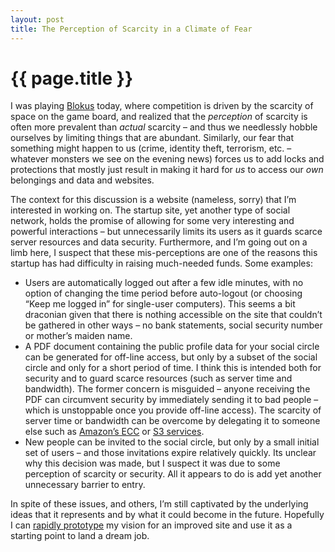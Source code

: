 ```yaml
---
layout: post
title: The Perception of Scarcity in a Climate of Fear
---
```

# {{ page.title }}
<p>I was playing <a href="http://www.blokus.com/" title="Official Blokus site">Blokus</a> today, where competition is driven by the scarcity of space on the game board, and realized that the <em>perception</em> of scarcity is often more prevalent than <em>actual</em> scarcity – and thus we needlessly hobble ourselves by limiting things that are abundant.  Similarly, our fear that something might happen to us (crime, identity theft, terrorism, etc. – whatever monsters we see on the evening news) forces us to add locks and protections that mostly just result in making it hard for <em>us</em> to access our <em>own</em> belongings and data and websites.</p>
<p>The context for this discussion is a website (nameless, sorry) that I’m interested in working on.  The startup site, yet another type of social network, holds the promise of allowing for some very interesting and powerful interactions – but unnecessarily limits its users as it guards scarce server resources and data security.  Furthermore, and I’m going out on a limb here, I suspect that these mis-perceptions are one of the reasons  this startup has had difficulty in raising much-needed funds.  Some examples:</p>
<ul>
<li>Users are automatically logged out after a few idle minutes, with no option of changing the time period before auto-logout (or choosing “Keep me logged in” for single-user computers).  This seems a bit draconian given that there is nothing accessible on the site that couldn’t be gathered in other ways – no bank statements, social security number or mother’s maiden name.</li>
<li>A PDF document containing the public profile data for your social circle can be generated for off-line access, but only by a subset of the social circle and only for a short period of time.  I think this is intended both for security and to guard scarce resources (such as server time and bandwidth).  The former concern is misguided – anyone receiving the PDF can circumvent security by immediately sending it to bad people – which is unstoppable once you provide off-line access).  The scarcity of server time or bandwidth can be overcome by delegating it to someone else such as <a href="http://www.amazon.com/b/ref=sc_fe_l_2?ie=UTF8&amp;node=201590011&amp;no=3435361&amp;me=A36L942TSJ2AJA" title="Elastic Compute Cloud">Amazon’s ECC</a> or <a href="http://www.amazon.com/S3-AWS-home-page-Money/b/ref=sc_fe_l_2?ie=UTF8&amp;node=16427261&amp;no=3435361&amp;me=A36L942TSJ2AJA" title="Simple Storage Service">S3 services</a>.</li>
<li>New people can be invited to the social circle, but only by a small initial set of users – and those invitations expire relatively quickly.  Its unclear why this decision was made, but I suspect it was due to some perception of scarcity or security.  All it appears to do is add yet another unnecessary barrier to entry.</li>
</ul>
<p>In spite of these issues, and others, I’m still captivated by the underlying ideas that it represents and by what it could become in the future. Hopefully I can <a href="http://johnb.github.io/2007/11/28/even-more-rapid-development"event_item">rapidly prototype</a> my vision for an improved site and use it as a starting point to land a dream job.</p>
